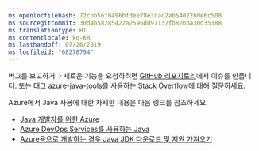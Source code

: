 ```yaml
---
ms.openlocfilehash: 72cbb56fb496bf3ee78e3cac2ab54d72b0e6c508
ms.sourcegitcommit: 30d4b58285422a2596dd97137fb82bba30d35388
ms.translationtype: HT
ms.contentlocale: ko-KR
ms.lasthandoff: 07/26/2019
ms.locfileid: "68278794"
---
```

버그를 보고하거나 새로운 기능을 요청하려면 [GitHub 리포지토리](https://github.com/Microsoft/azure-tools-for-java/issues)에서 이슈를 만듭니다. 또는 [ 태그 azure-java-tools를 사용하는 Stack Overflow](https://stackoverflow.com/questions/tagged/azure-java-tools)에 대해 질문하세요.

Azure에서 Java 사용에 대한 자세한 내용은 다음 링크를 참조하세요. 

* [Java 개발자를 위한 Azure](/azure/java/) 
* [Azure DevOps Services를 사용하는 Java](/azure/devops/java/)
* [Azure용으로 개발하는 경우 Java JDK 다운로드 및 지원 가져오기](https://aka.ms/azure-jdks)
<!-- TODO: Add URLs for Java in VSCode here --> 
